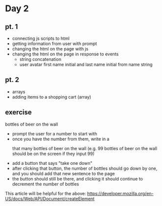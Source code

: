 # Day 2

## pt. 1

- connecting js scripts to html
- getting information from user with prompt
- changing the html on the page with js
- changing the html on the page in response to events
  - string concatenation
  - user avatar first name initial and last name initial from name string

## pt. 2

- arrays
- adding items to a shopping cart (array)

## exercise

bottles of beer on the wall

- prompt the user for a number to start with
- once you have the number from them, write in a <p> that many bottles of beer on the wall (e.g. 99 bottles of beer on the wall should be on the screen if they input 99)
- add a button that says "take one down"
- after clicking that button, the number of bottles should go down by one, and you should add that new sentence to the page
- the button should still be there, and clicking it should continue to decrement the number of bottles

This article will be helpful for the above: https://developer.mozilla.org/en-US/docs/Web/API/Document/createElement
